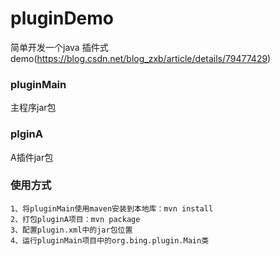 # pluginDemo
简单开发一个java 插件式demo(https://blog.csdn.net/blog_zxb/article/details/79477429)

### pluginMain
主程序jar包

### plginA
A插件jar包

### 使用方式
```
1、将pluginMain使用maven安装到本地库：mvn install
2、打包pluginA项目：mvn package
3、配置plugin.xml中的jar包位置
4、运行pluginMain项目中的org.bing.plugin.Main类
```